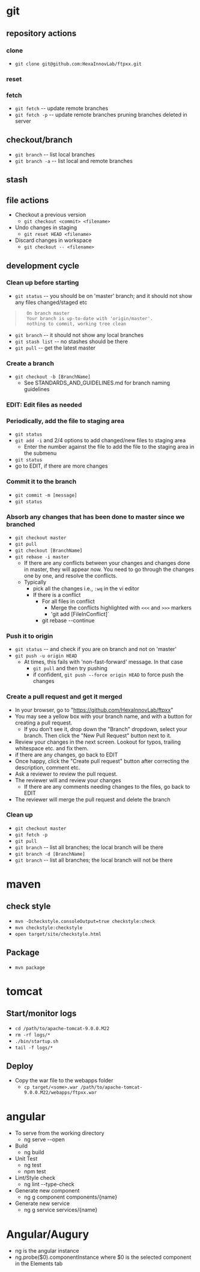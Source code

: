 # git

## repository actions

### clone
  * ```git clone git@github.com:HexaInnovLab/ftpxx.git```

### reset

### fetch

  * `git fetch` -- update remote branches
  * `git fetch -p` -- update remote branches pruning branches deleted in server

## checkout/branch
   * `git branch` -- list local branches
   * `git branch -a` -- list local and remote branches

## stash

## file actions

  * Checkout a previous version
    * `git checkout <commit> <filename>`
  * Undo changes in staging
    * `git reset HEAD <filename>`
  * Discard changes in workspace
    * `git checkout -- <filename>`

## development cycle

### Clean up before starting

   * `git status` -- you should be on 'master' branch; and it should not show any files changed/staged etc
>       On branch master
>       Your branch is up-to-date with 'origin/master'.
>       nothing to commit, working tree clean
   * `git branch` -- it should not show any local branches
   * `git stash list` -- no stashes should be there
   * `git pull` -- get the latest master
     
### Create a branch

   * `git checkout -b [BranchName]`
      * See STANDARDS_AND_GUIDELINES.md for branch naming guidelines

### EDIT: Edit files as needed

### Periodically, add the file to staging area

   * `git status`
   * `git add -i` and 2/4 options to add changed/new files to staging area
      * Enter the number against the file to add the file to the staging area in the submenu
   * `git status`
   * go to EDIT, if there are more changes

### Commit it to the branch
   
   * `git commit -m [message]`
   * `git status`

### Absorb any changes that has been done to master since we branched

   * `git checkout master`
   * `git pull`
   * `git checkout [BranchName]`
   * `git rebase -i master`
      * If there are any conflicts between your changes and changes done in master, they will appear now. You need to go through the changes one by one, and resolve the conflicts.
      * Typically
         * pick all the changes i.e., `:wq` in the vi editor
         * If there is a conflict
            * For all files in conflict
               * Merge the conflicts highlighted with `<<<` and `>>>` markers
               * 'git add [FileInConflict]`
            * git rebase --continue

### Push it to origin

   * `git status` -- and check if you are on branch and not on 'master'
   * `git push -u origin HEAD`
      * At times, this fails with 'non-fast-forward' message. In that case
         * `git pull` and then try pushing
         * if confident, `git push --force origin HEAD` to force push the changes

### Create a pull request and get it merged

   * In your browser, go to "https://github.com/HexaInnovLab/ftpxx"
   * You may see a yellow box with your branch name, and with a button for creating a pull request.
       * If you don't see it, drop down the "Branch" dropdown, select your branch. Then click the "New Pull Request" button next to it.
   * Review your changes in the next screen. Lookout for typos, trailing whitespace etc. and fix them.
   * if there are any changes, go back to EDIT
   * Once happy, click the "Create pull request" button after correcting the description, comment etc.
   * Ask a reviewer to review the pull request.
   * The reviewer will and review your changes
       * If there are any comments needing changes to the files, go back to EDIT
   * The reviewer will merge the pull request and delete the branch

### Clean up
   
   * `git checkout master`
   * `git fetch -p`
   * `git pull`
   * `git branch` -- list all branches; the local branch will be there
   * `git branch -d [BranchName]`
   * `git branch` -- list all branches; the local branch will not be there

# maven

## check style
  * ```mvn -Dcheckstyle.consoleOutput=true checkstyle:check```
  * ```mvn checkstyle:checkstyle```
  * ```open target/site/checkstyle.html```

## Package
  * ```mvn package```

# tomcat

## Start/monitor logs

  * ```cd /path/to/apache-tomcat-9.0.0.M22```
  * ```rm -rf logs/*```
  * ```./bin/startup.sh```
  * ```tail -f logs/*```

## Deploy

  * Copy the war file to the webapps folder
    * ```cp target/<some>.war /path/to/apache-tomcat-9.0.0.M22/webapps/ftpxx.war```

# angular

  * To serve from the working directory
    * ng serve --open
  * Build
    * ng build
  * Unit Test
    * ng test
    * npm test
  * Lint/Style check
    * ng lint --type-check
  * Generate new component
    * ng g component components/{name}
  * Generate new service
    * ng g service services/{name}


# Angular/Augury

  * ng is the angular instance
  * ng.probe($0).componentInstance where $0 is the selected component in the Elements tab

